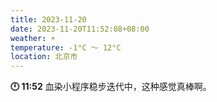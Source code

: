 ```yaml
---
title: 2023-11-20
date: 2023-11-20T11:52:08+08:00
weather: ☀️
temperature: -1°C ～ 12°C
location: 北京市
---
```


**🕛 11:52** 血染小程序稳步迭代中，这种感觉真棒啊。
